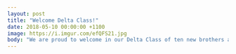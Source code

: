 ```yaml
---
layout: post
title: "Welcome Delta Class!"
date: 2018-05-10 00:00:00 +1100
image: https://i.imgur.com/efQFS21.jpg
body: "We are proud to welcome in our Delta Class of ten new brothers as of their initiation on Saturday, which was attended by AEPi International Executive Director, Andy Borans."
---
```

